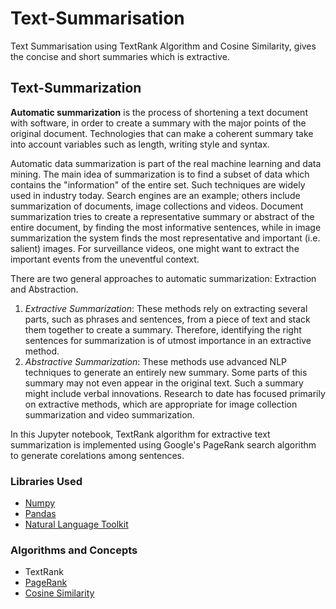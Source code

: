 # Text-Summarisation
Text Summarisation using TextRank Algorithm and Cosine Similarity, gives the concise and short summaries which is extractive.
## Text-Summarization
**Automatic summarization** is the process of shortening a text document with software, in order to create a summary with the major points of the original document. Technologies that can make a coherent summary take into account variables such as length, writing style and syntax.

Automatic data summarization is part of the real machine learning and data mining. The main idea of summarization is to find a subset of data which contains the "information" of the entire set. Such techniques are widely used in industry today. Search engines are an example; others include summarization of documents, image collections and videos. Document summarization tries to create a representative summary or abstract of the entire document, by finding the most informative sentences, while in image summarization the system finds the most representative and important (i.e. salient) images. For surveillance videos, one might want to extract the important events from the uneventful context.

There are two general approaches to automatic summarization: Extraction and Abstraction. 
1. *Extractive Summarization*: These methods rely on extracting several parts, such as phrases and sentences, from a piece of text and stack them together to create a summary. Therefore, identifying the right sentences for summarization is of utmost importance in an extractive method.
2. *Abstractive Summarization*: These methods use advanced NLP techniques to generate an entirely new summary. Some parts of this summary may not even appear in the original text. Such a summary might include verbal innovations. 
Research to date has focused primarily on extractive methods, which are appropriate for image collection summarization and video summarization.

In this Jupyter notebook, TextRank algorithm for extractive text summarization is implemented using Google's PageRank search algorithm to generate corelations among sentences.

### Libraries Used
- [Numpy](http://www.numpy.org)
- [Pandas](https://pandas.pydata.org/)
- [Natural Language Toolkit](https://www.nltk.org/)

### Algorithms and Concepts
- TextRank
- [PageRank](https://en.wikipedia.org/wiki/PageRank)
- [Cosine Similarity](https://en.wikipedia.org/wiki/Cosine_similarity)

